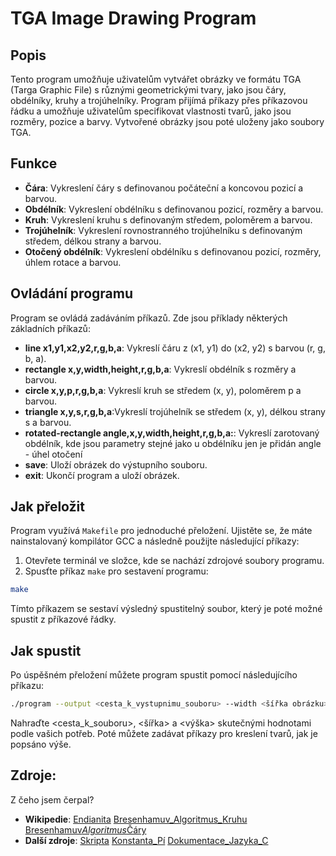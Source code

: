 # TGA Image Drawing Program

## Popis

Tento program umožňuje uživatelům vytvářet obrázky ve formátu TGA (Targa Graphic File) s různými geometrickými tvary, jako jsou čáry, obdélníky, kruhy a trojúhelníky. Program přijímá příkazy přes příkazovou řádku a umožňuje uživatelům specifikovat vlastnosti tvarů, jako jsou rozměry, pozice a barvy. Vytvořené obrázky jsou poté uloženy jako soubory TGA.

## Funkce

- **Čára**: Vykreslení čáry s definovanou počáteční a koncovou pozicí a barvou.
- **Obdélník**: Vykreslení obdélníku s definovanou pozicí, rozměry a barvou.
- **Kruh**: Vykreslení kruhu s definovaným středem, poloměrem a barvou.
- **Trojúhelník**: Vykreslení rovnostranného trojúhelníku s definovaným středem, délkou strany a barvou.
- **Otočený obdélník**: Vykreslení obdélníku s definovanou pozicí, rozměry, úhlem rotace a barvou.

## Ovládání programu

Program se ovládá zadáváním příkazů. Zde jsou příklady některých základních příkazů:

- **line x1,y1,x2,y2,r,g,b,a**: Vykreslí čáru z (x1, y1) do (x2, y2) s barvou (r, g, b, a).
- **rectangle x,y,width,height,r,g,b,a**: Vykreslí obdélník s rozměry a barvou.
- **circle x,y,p,r,g,b,a**: Vykreslí kruh se středem (x, y), poloměrem p a barvou.
- **triangle x,y,s,r,g,b,a**:Vykreslí trojúhelník se středem (x, y), délkou strany s a barvou.
- **rotated-rectangle angle,x,y,width,height,r,g,b,a:**: Vykreslí zarotovaný obdélník, kde jsou parametry stejné jako u obdélníku jen je přidán angle - úhel otočení
- **save**: Uloží obrázek do výstupního souboru.
- **exit**: Ukončí program a uloží obrázek.

## Jak přeložit

Program využívá `Makefile` pro jednoduché přeložení. Ujistěte se, že máte nainstalovaný kompilátor GCC a následně použijte následující příkazy:

1. Otevřete terminál ve složce, kde se nachází zdrojové soubory programu.
2. Spusťte příkaz `make` pro sestavení programu:

```bash
make
```

Tímto příkazem se sestaví výsledný spustitelný soubor, který je poté možné spustit z příkazové řádky.

## Jak spustit

Po úspěšném přeložení můžete program spustit pomocí následujícího příkazu:

```bash
./program --output <cesta_k_vystupnimu_souboru> --width <šířka obrázku> --height <výška obrázku>
```

Nahraďte <cesta_k_souboru>, <šířka> a <výška> skutečnými hodnotami podle vašich potřeb. Poté můžete zadávat příkazy pro kreslení tvarů, jak je popsáno výše.

## Zdroje:

Z čeho jsem čerpal?

- **Wikipedie**:
  [Endianita](https://en.wikipedia.org/wiki/Endianness)
  [Bresenhamuv_Algoritmus_Kruhu](https://en.wikipedia.org/wiki/Midpoint_circle_algorithm)
  [Bresenhamuv*Algoritmus*Čáry](https://en.wikipedia.org/wiki/Bresenham%27s_line_algorithm)
- **Další zdroje**:
  [Skripta](https://mrlvsb.github.io/upr-skripta/c/aplikovane_ulohy/tga.html)
  [Konstanta_Pí](https://www.piday.org/million/)
  [Dokumentace_Jazyka_C](https://devdocs.io/c/)
